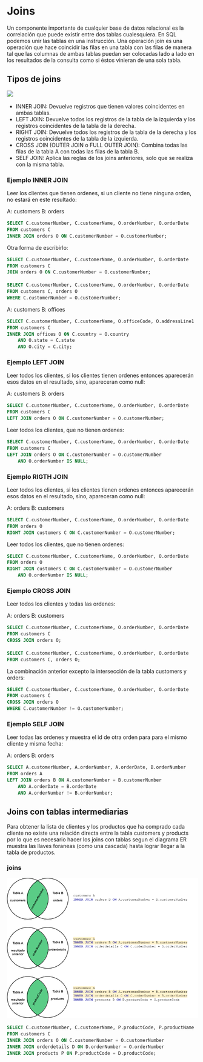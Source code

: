 # Joins

Un componente importante de cualquier base de datos relacional es la correlación que puede existir entre dos tablas cualesquiera. En SQL podemos unir las tablas en una instrucción. Una operación join es una operación que hace coincidir las filas en una tabla con las filas de manera tal que las columnas de ambas tablas puedan ser colocadas lado a lado en los resultados de la consulta como si éstos vinieran de una sola tabla.

## Tipos de joins

![](https://ingenieriadesoftware.es/wp-content/uploads/2018/07/sqljoin.jpeg)

- INNER JOIN: Devuelve registros que tienen valores coincidentes en ambas tablas.
- LEFT JOIN: Devuelve todos los registros de la tabla de la izquierda y los registros coincidentes de la tabla de la derecha.
- RIGHT JOIN: Devuelve todos los registros de la tabla de la derecha y los registros coincidentes de la tabla de la izquierda.
- CROSS JOIN (OUTER JOIN o FULL OUTER JOIN): Combina todas las filas de la tabla A con todas las filas de la tabla B.
- SELF JOIN: Aplica las reglas de los joins anteriores, solo que se realiza con la misma tabla.

### Ejemplo INNER JOIN

Leer los clientes que tienen ordenes, si un cliente no tiene ninguna orden, no estará en este resultado:

A: customers
B: orders

```sql
SELECT C.customerNumber, C.customerName, O.orderNumber, O.orderDate
FROM customers C
INNER JOIN orders O ON C.customerNumber = O.customerNumber;
```

Otra forma de escribirlo:

```sql
SELECT C.customerNumber, C.customerName, O.orderNumber, O.orderDate
FROM customers C
JOIN orders O ON C.customerNumber = O.customerNumber;

SELECT C.customerNumber, C.customerName, O.orderNumber, O.orderDate
FROM customers C, orders O
WHERE C.customerNumber = O.customerNumber;
```

A: customers
B: offices

```sql
SELECT C.customerNumber, C.customerName, O.officeCode, O.addressLine1
FROM customers C
INNER JOIN offices O ON C.country = O.country
	AND O.state = C.state
    AND O.city = C.city;
```

### Ejemplo LEFT JOIN

Leer todos los clientes, si los clientes tienen ordenes entonces aparecerán esos datos en el resultado, sino, apareceran como null:

A: customers
B: orders

```sql
SELECT C.customerNumber, C.customerName, O.orderNumber, O.orderDate
FROM customers C
LEFT JOIN orders O ON C.customerNumber = O.customerNumber;
```

Leer todos los clientes, que no tienen ordenes:

```sql
SELECT C.customerNumber, C.customerName, O.orderNumber, O.orderDate
FROM customers C
LEFT JOIN orders O ON C.customerNumber = O.customerNumber 
	AND O.orderNumber IS NULL;
```

### Ejemplo RIGTH JOIN

Leer todos los clientes, si los clientes tienen ordenes entonces aparecerán esos datos en el resultado, sino, apareceran como null:

A: orders
B: customers

```sql
SELECT C.customerNumber, C.customerName, O.orderNumber, O.orderDate
FROM orders O
RIGHT JOIN customers C ON C.customerNumber = O.customerNumber;
```

Leer todos los clientes, que no tienen ordenes:

```sql
SELECT C.customerNumber, C.customerName, O.orderNumber, O.orderDate
FROM orders O
RIGHT JOIN customers C ON C.customerNumber = O.customerNumber
	AND O.orderNumber IS NULL;
```

### Ejemplo CROSS JOIN

Leer todos los clientes y todas las ordenes:

A: orders
B: customers

```sql
SELECT C.customerNumber, C.customerName, O.orderNumber, O.orderDate
FROM customers C
CROSS JOIN orders O;

SELECT C.customerNumber, C.customerName, O.orderNumber, O.orderDate
FROM customers C, orders O;
```

La combinación anterior excepto la intersección de la tabla customers y orders:

```sql
SELECT C.customerNumber, C.customerName, O.orderNumber, O.orderDate
FROM customers C
CROSS JOIN orders O
WHERE C.customerNumber != O.customerNumber;
```

### Ejemplo SELF JOIN

Leer todas las ordenes y muestra el id de otra orden para para el mismo cliente y misma fecha:

A: orders
B: orders

```sql
SELECT A.customerNumber, A.orderNumber, A.orderDate, B.orderNumber
FROM orders A
LEFT JOIN orders B ON A.customerNumber = B.customerNumber
	AND A.orderDate = B.orderDate
	AND A.orderNumber != B.orderNumber;
```

## Joins con tablas intermediarias

Para obtener la lista de clientes y los productos que ha comprado cada cliente no existe una relación directa entre la tabla customers y products por lo que es necesario hacer los joins con tablas segun el diagrama ER muestra las llaves foraneas (como una cascada) hasta lograr llegar a la tabla de productos.

### joins

![](https://raw.githubusercontent.com/mayracmg/playground-sql-facilito/master/markdowns/JoinsCascada.png)

```sql
SELECT C.customerNumber, C.customerName, P.productCode, P.productName
FROM customers C
INNER JOIN orders O ON C.customerNumber = O.customerNumber
INNER JOIN orderdetails D ON D.orderNumber = O.orderNumber
INNER JOIN products P ON P.productCode = D.productCode;
```